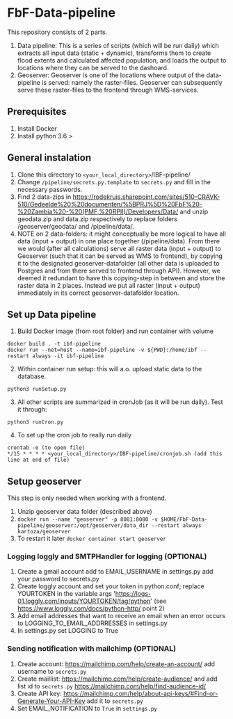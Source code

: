 # FbF-Data-pipeline

This repository consists of 2 parts.

1. Data pipeline: This is a series of scripts (which will be run daily) which extracts all input data (static + dynamic), transforms them to create flood extents and calculated affected population, and loads the output to locations where they can be served to the dashoard.
2. Geoserver: Geoserver is one of the locations where output of the data-pipeline is served: namely the raster-files. Geoserver can subsequently serve these raster-files to the frontend through WMS-services.

## Prerequisites

1. Install Docker
2. Install python 3.6 >

## General instalation

1. Clone this directory to `<your_local_directory>`/IBF-pipeline/
2. Change `/pipeline/secrets.py.template` to `secrets.py` and fill in the necessary passwords.
3. Find 2 data-zips in https://rodekruis.sharepoint.com/sites/510-CRAVK-510/Gedeelde%20%20documenten/%5BPRJ%5D%20FbF%20-%20Zambia%20-%20(PMF,%20RPII)/Developers/Data/ and unzip geodata.zip and data.zip respectively to replace folders /geoserver/geodata/ and /pipeline/data/.
4. NOTE on 2 data-folders: it might conceptually be more logical to have all data (input + output) in one place together (/pipeline/data). From there we would (after all calculations) serve all raster data (input + output) to Geoserver (such that it can be served as WMS to frontend), by copying it to the designated geoserver-datafolder (all other data is uploaded to Postgres and from there served to frontend through API). However, we deemed it redundant to have this copying-step in between and store the raster data in 2 places. Instead we put all raster (input + output) immediately in its correct geoserver-datafolder location.

## Set up Data pipeline

1. Build Docker image (from root folder) and run container with volume
```
docker build . -t ibf-pipeline
docker run --net=host --name=ibf-pipeline -v ${PWD}:/home/ibf --restart always -it ibf-pipeline
```

2. Within container run setup: this will a.o. upload static data to the database.

```
python3 runSetup.py
```

3. All other scripts are summarized in cronJob (as it will be run daily).  Test it through:

```
python3 runCron.py
```

4. To set up the cron job to really run daily

```
crontab -e (to open file)
*/15 * * * * <your_local_directory>/IBF-pipeline/cronjob.sh (add this line at end of file)
```

## Setup geoserver
This step is only needed when working with a frontend.
1. Unzip geoserver data folder (described above)
2. `docker run --name "geoserver" -p 8081:8080 -v $HOME/FbF-Data-pipeline/geoserver:/opt/geoserver/data_dir --restart always kartoza/geoserver`
3. To restart it later `docker container start geoserver`

### Logging loggly and SMTPHandler for logging (OPTIONAL)
 1. Create a gmail account add to EMAIL_USERNAME in settings.py add your password to secrets.py 
 2. Create loggly account and set your token in python.conf; replace YOURTOKEN in the variable args 'https://logs-01.loggly.com/inputs/YOURTOKEN/tag/python' (see https://www.loggly.com/docs/python-http/ point 2)
 3. Add email addresses that want to receive an email when an error occurs to LOGGING_TO_EMAIL_ADDRRESSES in settings.py 
 4. In settings.py set LOGGING to True

 ### Sending notification with mailchimp (OPTIONAL)
 1. Create account: https://mailchimp.com/help/create-an-account/ add username to `secrets.py`
 2. Create maillist: https://mailchimp.com/help/create-audience/ and add list id to `secrets.py` https://mailchimp.com/help/find-audience-id/
 3. Create API key:  https://mailchimp.com/help/about-api-keys/#Find-or-Generate-Your-API-Key add it to `secrets.py`
 4. Set EMAIL_NOTIFICATION to `True` in `settings.py`